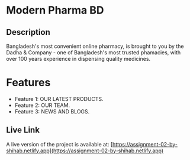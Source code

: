 # Modern Pharma BD

## Description

Bangladesh's most convenient online pharmacy, is brought to you by the Dadha & Company - one of Bangladesh's most trusted phamacies, with over 100 years experience in dispensing quality medicines.

# Features
- Feature 1: OUR LATEST PRODUCTS.
- Feature 2: OUR TEAM.
- Feature 3: NEWS AND BLOGS.

## Live Link

A live version of the project is available at: [https://assignment-02-by-shihab.netlify.app](https://assignment-02-by-shihab.netlify.app)

